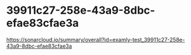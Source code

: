 # 39911c27-258e-43a9-8dbc-efae83cfae3a
https://sonarcloud.io/summary/overall?id=examly-test_39911c27-258e-43a9-8dbc-efae83cfae3a
